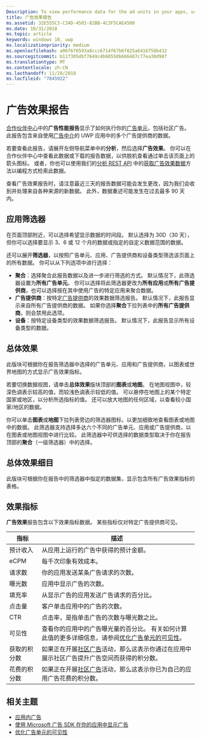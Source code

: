 ```yaml
---
Description: To view performance data for the ad units in your apps, use the advertising performance report in Partner Center.
title: 广告效果报告
ms.assetid: 32E555C3-C34D-4503-82BB-4C3F5CAE4500
ms.date: 10/31/2018
ms.topic: article
keywords: windows 10, uwp
ms.localizationpriority: medium
ms.openlocfilehash: a96f6f6593a8ccc6714f67b6f825a6416750b432
ms.sourcegitcommit: b11f305dbf7649c4b68550b666487c77ea30d98f
ms.translationtype: MT
ms.contentlocale: zh-CN
ms.lasthandoff: 11/28/2018
ms.locfileid: "7845922"
---
```

# <a name="advertising-performance-report"></a>广告效果报告


[合作伙伴中心](https://partner.microsoft.com/dashboard)中的**广告性能报告**显示了如何执行你的[广告单元](in-app-ads.md)，包括社区广告。 此报告包含来自使用[广告中介](in-app-ads.md#mediation)的 UWP 应用中的多个广告提供商的数据。

若要查看此报告，请展开左侧导航菜单中的**分析**，然后选择**广告效果**。 你可以在合作伙伴中心中查看此数据或下载的报告数据，以供脱机查看通过单击该页面上的箭头图标。 或者，你也可以使用我们的[分析 REST API](../monetize/access-analytics-data-using-windows-store-services.md) 中的[获取广告效果数据](../monetize/get-ad-performance-data.md)方法以编程方式检索此数据。

查看广告效果报告时，请注意最近三天的报告数据可能会发生更改，因为我们会收到并处理来自各种来源的新数据。 此外，数据重述可能发生在过去最多 90 天内。

## <a name="apply-filters"></a>应用筛选器

在页面顶部附近，可以选择希望显示数据的时间段。 默认选择为 30D（30 天），但你可以选择要显示 3、6 或 12 个月的数据或指定的自定义数据范围的数据。

还可以展开**筛选器**，以按照广告单元、应用、广告提供商和设备类型筛选该页面上的所有数据。 你可以从下列选项中进行选择：

* **聚合**：选择聚合此报告数据以及进一步进行筛选的方式。 默认情况下，此筛选器设置为**所有广告单元**。 你可以选择将此筛选器更改为**所有应用**或**所有广告提供商**，也可以选择按在其中使用广告的特定应用来聚合数据。
* **广告提供商**：按特定[广告提供商](in-app-ads.md#paid-networks)的效果数据筛选报告。 默认情况下，此报告显示来自所有广告提供商的数据。 如果你选择**聚合**下拉列表中的**所有广告提供商**，则会禁用此选项。
* **设备**：按特定设备类型的效果数据筛选报告。 默认情况下，此报告显示所有设备类型的数据。

## <a name="overall-performance"></a>总体效果

此版块可根据你在报告筛选器中选择的广告单元、应用和广告提供商，以图表或世界地图的方式显示广告效果指标。

若要切换数据视图，请单击**总体效果**版块顶部的**图表**或**地图**。 在地图视图中，较深色调表示较高的值，而较浅色调表示较低的值。 可以悬停在地图上的某个特定国家或地区，以分析所选指标的值。 还可以放大地图的任何区域，以查看较小国家/地区的数据。

你可以单击**图表**或**地图**下拉列表旁边的筛选器图标，以更加细致地查看图表或地图中的数据。 此筛选器支持选择多达六个不同的广告单元、应用或广告提供商，以在图表或地图视图中进行比较。 此筛选器中可供选择的数据类型取决于你在报告顶部的**聚合**（一级筛选器）中的选择。


## <a name="overall-performance-breakdown"></a>总体效果细目

此版块可根据你在报告中的筛选器中指定的数据集，显示包含所有广告效果指标的表格。

## <a name="performance-metrics"></a>效果指标

**广告效果**报告包含以下效果指标数据。 某些指标仅对特定广告提供商可见。

|  指标  |  描述  |
|----------|---------------|
| 预计收入  |  从应用上运行的广告中获得的预计金额。 |
| eCPM  |  每千次印象有效成本。 |
| 请求数  | 你的应用发送某条广告请求的次数。  |
| 曝光数  | 应用中显示广告的次数。  |
| 填充率  | 从显示广告的应用发送广告请求的百分比。  |
| 点击量  |  客户单击应用中的广告的次数。 |
| CTR  |  点击率，是指单击广告的次数与曝光数之比。 |
| 可见性 | 查看你的应用中的广告曝光量的百分比。 有关如何计算此值的更多详细信息，请参阅[优化广告单元的可见性](../monetize/optimize-ad-unit-viewability.md)。 |
| 获取的积分数  | 如果正在开展[社区广告](https://docs.microsoft.com/windows/uwp/publish/about-community-ads)活动，那么这表示你通过在应用中展示社区广告提升广告空间而获得的积分数。  |
| 花费的积分数  | 如果正在开展[社区广告](https://docs.microsoft.com/windows/uwp/publish/about-community-ads)活动，那么这表示你已为自己的应用广告花费的积分数。  |

## <a name="related-topics"></a>相关主题

* [应用内广告](in-app-ads.md)
* [使用 Microsoft 广告 SDK 在你的应用中显示广告](../monetize/display-ads-in-your-app.md)
* [优化广告单元的可见性](../monetize/optimize-ad-unit-viewability.md)


 
